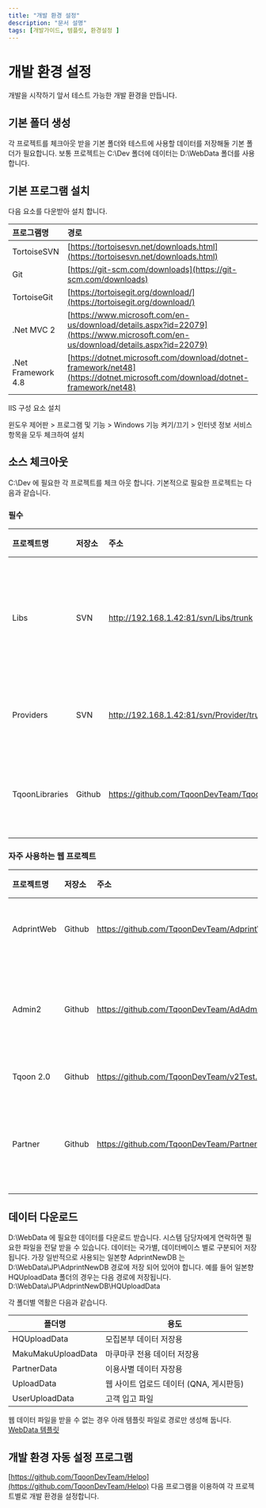```yaml
---
title: "개발 환경 설정"
description: "문서 설명"
tags: [개발가이드, 템플릿, 환경설정 ]
---
```


# 개발 환경 설정
개발을 시작하기 앞서 테스트 가능한 개발 환경을 만듭니다.


## 기본 폴더 생성
각 프로젝트를 체크아웃 받을 기본 폴더와 테스트에 사용할 데이터를 저장해둘 기본 폴더가 필요합니다.
보통 프로젝트는 C:\Dev 폴더에
데이터는 D:\WebData 폴더를 사용합니다.

## 기본 프로그램 설치

다음 요소를 다운받아 설치 합니다.

| 프로그램명 | 경로 |
| :--- |:--- | 
| TortoiseSVN | [https://tortoisesvn.net/downloads.html](https://tortoisesvn.net/downloads.html) |
| Git | [https://git-scm.com/downloads](https://git-scm.com/downloads) | 
| TortoiseGit | [https://tortoisegit.org/download/](https://tortoisegit.org/download/) | 
| .Net MVC 2 | [https://www.microsoft.com/en-us/download/details.aspx?id=22079](https://www.microsoft.com/en-us/download/details.aspx?id=22079) | 
| .Net Framework 4.8 | [https://dotnet.microsoft.com/download/dotnet-framework/net48](https://dotnet.microsoft.com/download/dotnet-framework/net48) | 

IIS 구성 요소 설치

윈도우 제어판 > 프로그램 및 기능 > Windows 기능 켜기/끄기 > 인터넷 정보 서비스
항목을 모두 체크하여 설치


## 소스 체크아웃
C:\Dev 에 필요한 각 프로젝트를 체크 아웃 합니다.
기본적으로 필요한 프로젝트는 다음과 같습니다.

### 필수

| 프로젝트명 | 저장소 | 주소 | 용도 |
| :--- |:--- | :--- | :--- |
| Libs | SVN | http://192.168.1.42:81/svn/Libs/trunk | 공통 라이브러리 저장용 |
| Providers | SVN | http://192.168.1.42:81/svn/Provider/trunk | DB 커넥션 정보 |
| TqoonLibraries | Github | https://github.com/TqoonDevTeam/TqoonLibraries.git | 티쿤 라이브러리 |


### 자주 사용하는 웹 프로젝트

| 프로젝트명 | 저장소 | 주소 | 용도 |
| :--- |:--- | :--- | :--- |
| AdprintWeb | Github | https://github.com/TqoonDevTeam/AdprintWeb.git | 애드프린트 |
| Admin2 | Github | https://github.com/TqoonDevTeam/AdAdmin.git | 어드민 관리 시스템 |
| Tqoon 2.0 | Github | https://github.com/TqoonDevTeam/v2Test.git | 티쿤 2.0 |
| Partner | Github | https://github.com/TqoonDevTeam/Partner | 이용사 관리 시스템 |


## 데이터 다운로드
D:\WebData 에 필요한 데이터를 다운로드 받습니다. 시스템 담당자에게 연락하면 필요한 파일을 전달 받을 수 있습니다.
데이터는 국가별, 데이터베이스 별로 구분되어 저장 됩니다.
가장 일반적으로 사용되는 일본향 AdprintNewDB 는 D:\WebData\JP\AdprintNewDB 경로에 저장 되어 있어야 합니다. 예를 들어 일본향 HQUploadData 폴더의 경우는 다음 경로에 저장됩니다. D:\WebData\JP\AdprintNewDB\HQUploadData

각 폴더별 역활은 다음과 같습니다.

| 폴더명 | 용도 |
| --- | --- |
| HQUploadData | 모집본부 데이터 저장용 |
| MakuMakuUploadData | 마쿠마쿠 전용 데이터 저장용 |
| PartnerData | 이용사별 데이터 자장용 |
| UploadData | 웹 사이트 업로드 데이터 (QNA, 게시판등) |
| UserUploadData | 고객 입고 파일 |

웹 데이터 파일을 받을 수 없는 경우 아래 템플릿 파일로 경로만 생성해 둡니다.
[WebData 템플릿](/contents/files/WebData.zip)


## 개발 환경 자동 설정 프로그램
[https://github.com/TqoonDevTeam/Helpo](https://github.com/TqoonDevTeam/Helpo)
다음 프로그램을 이용하여 각 프로젝트별로 개발 환경을 설정합니다.